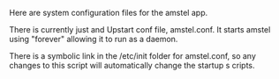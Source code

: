 Here are system configuration files for the amstel app.

There is currently just and Upstart conf file, amstel.conf.  It starts amstel using "forever" allowing it to run as a daemon.

There is a symbolic link in the /etc/init folder for amstel.conf, so any changes to this script will automatically change the startup s
cripts.
